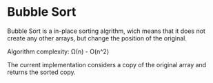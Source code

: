 # Bubble Sort

Bubble Sort is a in-place sorting algrithm, wich means that it does not create any other arrays, but change the position of the original.

Algorithm complexity: Ω(n) - O(n^2)

The current implementation considers a copy of the original array and returns the sorted copy.

